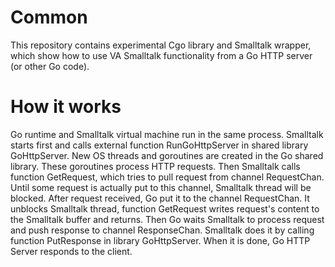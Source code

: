 # Common

This repository contains experimental Cgo library and Smalltalk wrapper, which show how to use VA Smalltalk functionality from a Go HTTP server (or other Go code). 

# How it works

Go runtime and Smalltalk virtual machine run in the same process. Smalltalk starts first and calls external function RunGoHttpServer in shared library GoHttpServer. New OS threads and goroutines are created in the Go shared library. These goroutines process HTTP requests. Then Smalltalk calls function GetRequest, which tries to pull request from channel RequestChan. Until some request is actually put to this channel, Smalltalk thread will be blocked. After request received, Go put it to the channel RequestChan. It unblocks Smalltalk thread, function GetRequest writes request's content to the Smalltalk buffer and returns. Then Go waits Smalltalk to process request and push response to channel ResponseChan. Smalltalk does it by calling function PutResponse in library GoHttpServer. When it is done, Go HTTP Server responds to the client.
